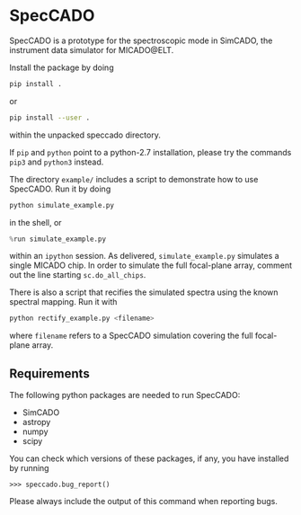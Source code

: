 # SpecCADO

SpecCADO is a prototype for the spectroscopic mode in SimCADO, the instrument data simulator for MICADO@ELT.

Install the package by doing
```sh
pip install .
```
or
```sh
pip install --user .
```
within the unpacked speccado directory.

If `pip` and `python` point to a python-2.7 installation, please try
the commands `pip3` and `python3` instead.

The directory `example/` includes a script to demonstrate how to use SpecCADO. Run it by doing
```sh
python simulate_example.py
```
in the shell, or
```python
%run simulate_example.py
```
within an `ipython` session. As delivered, `simulate_example.py` simulates a single MICADO chip. In order to simulate the full focal-plane array, comment out the line starting `sc.do_all_chips`.

There is also a script that recifies the simulated spectra using the
known spectral mapping. Run it with
```sh
python rectify_example.py <filename>
```
where ``filename`` refers to a SpecCADO simulation covering the full
focal-plane array.

## Requirements

The following python packages are needed to run SpecCADO:
* SimCADO
* astropy
* numpy
* scipy

You can check which versions of these packages, if any, you have
installed by running
```
>>> speccado.bug_report()
```
Please always include the output of this command when reporting bugs.
